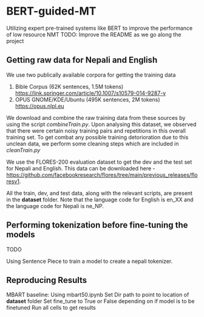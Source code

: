 # BERT-guided-MT
Utilizing expert pre-trained systems like BERT to improve the performance of low resource NMT
TODO: Improve the README as we go along the project

## Getting raw data for Nepali and English
We use two publically available corpora for getting the training data
1) Bible Corpus (62K sentences, 1.5M tokens) https://link.springer.com/article/10.1007/s10579-014-9287-y
2) OPUS GNOME/KDE/Ubuntu (495K sentences, 2M tokens) https://opus.nlpl.eu

We download and combine the raw training data from these sources by using the script *combineTrain.py*. Upon analysing this dataset, we observed that there were certain noisy training pairs and repetitions in this overall training set. To get combat any possible training detorioration due to this unclean data, we perform some cleaning steps which are included in *cleanTrain.py*

We use the FLORES-200 evaluation dataset to get the dev and the test set for Nepali and English. This data can be downloaded here - https://github.com/facebookresearch/flores/tree/main/previous_releases/floresv1.

All the train, dev, and test data, along with the relevant scripts, are present in the **dataset** folder. Note that the language code for English is en_XX and the language code for Nepali is ne_NP.

## Performing tokenization before fine-tuning the models
TODO

Using Sentence Piece to train a model to create a nepali tokenizer.

## Reproducing Results

MBART baseline:
Using mbart50.ipynb
Set Dir path to point to location of **dataset** folder
Set fine_tune to True or False depending on if model is to be finetuned
Run all cells to get results

